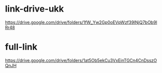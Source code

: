 # link-drive-ukk
https://drive.google.com/drive/folders/1fW_Yw2Gp0oEVpWzf39lNjQ7bOb9lRr48

# full-link
https://drive.google.com/drive/folders/1at5Ob5ekCu3VxEinTGCn4CnDsszOQnJH
